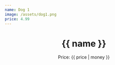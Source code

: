 ```yaml
---
name: Dog 1
image: /assets/dog1.png
price: 4.99
---
```


<header>
  <h1>{{ name }}</h1>
  <p>Price: {{ price | money }}</p>
</header>
